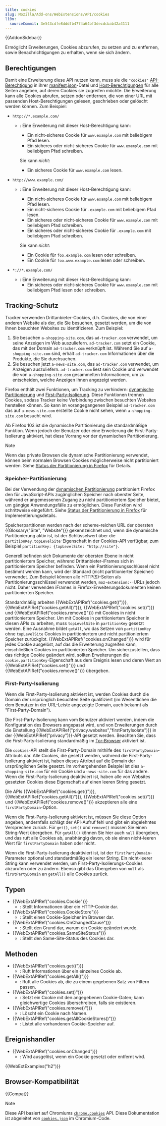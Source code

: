 ```yaml
---
title: cookies
slug: Mozilla/Add-ons/WebExtensions/API/cookies
l10n:
  sourceCommit: 3e543cdfe8dddfb4774a64bf3decdcbab42a4111
---
```


{{AddonSidebar}}

Ermöglicht Erweiterungen, Cookies abzurufen, zu setzen und zu entfernen, sowie Benachrichtigungen zu erhalten, wenn sie sich ändern.

## Berechtigungen

Damit eine Erweiterung diese API nutzen kann, muss sie die `"cookies"` [API-Berechtigung](/de/docs/Mozilla/Add-ons/WebExtensions/manifest.json/permissions#api_permissions) in ihrer [manifest.json](/de/docs/Mozilla/Add-ons/WebExtensions/manifest.json)-Datei und [Host-Berechtigungen](/de/docs/Mozilla/Add-ons/WebExtensions/manifest.json/permissions#host_permissions) für alle Seiten angeben, auf deren Cookies sie zugreifen möchte. Die Erweiterung kann alle Cookies abrufen, setzen oder entfernen, die von einer URL mit passenden Host-Berechtigungen gelesen, geschrieben oder gelöscht werden können. Zum Beispiel:

- `http://*.example.com/`

  - : Eine Erweiterung mit dieser Host-Berechtigung kann:

    - Ein nicht-sicheres Cookie für `www.example.com` mit beliebigem Pfad lesen.
    - Ein sicheres oder nicht-sicheres Cookie für `www.example.com` mit beliebigem Pfad schreiben.

    Sie kann _nicht_:

    - Ein sicheres Cookie für `www.example.com` lesen.

- `http://www.example.com/`

  - : Eine Erweiterung mit dieser Host-Berechtigung kann:

    - Ein nicht-sicheres Cookie für `www.example.com` mit beliebigem Pfad lesen.
    - Ein nicht-sicheres Cookie für `.example.com` mit beliebigem Pfad lesen.
    - Ein sicheres oder nicht-sicheres Cookie für `www.example.com` mit beliebigem Pfad schreiben.
    - Ein sicheres oder nicht-sicheres Cookie für `.example.com` mit beliebigem Pfad schreiben.

    Sie kann _nicht_:

    - Ein Cookie für `foo.example.com` lesen oder schreiben.
    - Ein Cookie für `foo.www.example.com` lesen oder schreiben.

- `*://*.example.com/`
  - : Eine Erweiterung mit dieser Host-Berechtigung kann:
    - Ein sicheres oder nicht-sicheres Cookie für `www.example.com` mit beliebigem Pfad lesen oder schreiben.

## Tracking-Schutz

Tracker verwenden Drittanbieter-Cookies, d.h. Cookies, die von einer anderen Website als der, die Sie besuchen, gesetzt werden, um die von Ihnen besuchten Websites zu identifizieren. Zum Beispiel:

1. Sie besuchen `a-shopping-site.com`, das `ad-tracker.com` verwendet, um seine Anzeigen im Web auszuliefern. `ad-tracker.com` setzt ein Cookie, das mit der Domain `ad-tracker.com` verknüpft ist. Während Sie auf `a-shopping-site.com` sind, erhält `ad-tracker.com` Informationen über die Produkte, die Sie durchsuchen.
2. Sie besuchen jetzt `a-news-site.com`, das `ad-tracker.com` verwendet, um Anzeigen auszuliefern. `ad-tracker.com` liest sein Cookie und verwendet die von `a-shopping-site.com` gesammelten Informationen, um zu entscheiden, welche Anzeigen Ihnen angezeigt werden.

Firefox enthält zwei Funktionen, um Tracking zu verhindern: [dynamische Partitionierung](#speicher-partitionierung) und [First-Party-Isolierung](#first-party-isolierung). Diese Funktionen trennen Cookies, sodass Tracker keine Verbindung zwischen besuchten Websites herstellen können. So kann im vorangegangenen Beispiel `ad-tracker.com` das auf `a-news-site.com` erstellte Cookie nicht sehen, wenn `a-shopping-site.com` besucht wird.

Ab Firefox 103 ist die dynamische Partitionierung die standardmäßige Funktion. Wenn jedoch der Benutzer oder eine Erweiterung die First-Party-Isolierung aktiviert, hat diese Vorrang vor der dynamischen Partitionierung.

> [!NOTE]
> Wenn das private Browsen die dynamische Partitionierung verwendet, können beim normalen Browsen Cookies möglicherweise nicht partitioniert werden. Siehe [Status der Partitionierung in Firefox](/de/docs/Web/Privacy/Guides/State_Partitioning#status_of_partitioning_in_firefox) für Details.

### Speicher-Partitionierung

Bei der Verwendung der [dynamischen Partitionierung](/de/docs/Web/Privacy/Guides/State_Partitioning#dynamic_partitioning) partitioniert Firefox den für JavaScript-APIs zugänglichen Speicher nach oberster Seite, während er angemessenen Zugang zu nicht partitioniertem Speicher bietet, um gängige Anwendungsfälle zu ermöglichen. Diese Funktion wird schrittweise eingeführt. Siehe [Status der Partitionierung in Firefox](/de/docs/Web/Privacy/Guides/State_Partitioning#status_of_partitioning_in_firefox) für Implementierungsdetails.

Speicherpartitionen werden nach der scheme-reichen URL der obersten {{Glossary("Site", "Website")}} gekennzeichnet und, wenn die dynamische Partitionierung aktiv ist, ist der Schlüsselwert über die `partitionKey.topLevelSite`-Eigenschaft in der Cookies-API verfügbar, zum Beispiel `partitionKey: {topLevelSite: "http://site"}`.

Generell befinden sich Dokumente der obersten Ebene in nicht partitioniertem Speicher, während Drittanbieter-iFrames sich in partitioniertem Speicher befinden. Wenn ein Partitionierungsschlüssel nicht bestimmt werden kann, wird der Standard (nicht partitionierter Speicher) verwendet. Zum Beispiel können alle HTTP(S)-Seiten als Partitionierungsschlüssel verwendet werden, `moz-extension:-`-URLs jedoch nicht. Daher verwenden iFrames in Firefox-Erweiterungsdokumenten keinen partitionierten Speicher.

Standardmäßig arbeiten {{WebExtAPIRef("cookies.get()")}}, {{WebExtAPIRef("cookies.getAll()")}}, {{WebExtAPIRef("cookies.set()")}} und {{WebExtAPIRef("cookies.remove()")}} mit Cookies in nicht partitioniertem Speicher. Um mit Cookies in partitioniertem Speicher in diesen APIs zu arbeiten, muss `topLevelSite` in `partitionKey` gesetzt werden. Eine Ausnahme bildet `getAll`, wo das Setzen von `partitionKey` ohne `topLevelSite` Cookies in partitioniertem und nicht partitioniertem Speicher zurückgibt. {{WebExtAPIRef("cookies.onChanged")}} wird für jedes Cookie ausgelöst, auf das die Erweiterung zugreifen kann, einschließlich Cookies im partitionierten Speicher. Um sicherzustellen, dass das richtige Cookie geändert wird, sollten Erweiterungen die `cookie.partitionKey`-Eigenschaft aus dem Ereignis lesen und deren Wert an {{WebExtAPIRef("cookies.set()")}} und {{WebExtAPIRef("cookies.remove()")}} übergeben.

### First-Party-Isolierung

Wenn die First-Party-Isolierung aktiviert ist, werden Cookies durch die Domain der ursprünglich besuchten Seite qualifiziert (im Wesentlichen die dem Benutzer in der URL-Leiste angezeigte Domain, auch bekannt als "First-Party-Domain").

Die First-Party-Isolierung kann vom Benutzer aktiviert werden, indem die Konfiguration des Browsers angepasst wird, und von Erweiterungen durch die Einstellung {{WebExtAPIRef("privacy.websites","firstPartyIsolate")}} in der {{WebExtAPIRef("privacy")}}-API gesetzt werden. Beachten Sie, dass die First-Party-Isolierung standardmäßig im [Tor-Browser](https://www.torproject.org/) aktiviert ist.

Die `cookies`-API stellt die First-Party-Domain mithilfe des `firstPartyDomain`-Attributs dar. Alle Cookies, die gesetzt werden, während die First-Party-Isolierung aktiviert ist, haben dieses Attribut auf die Domain der ursprünglichen Seite gesetzt. Im vorhergehenden Beispiel ist dies `a-shopping-site.com` für ein Cookie und `a-news-site.com` für das andere. Wenn die First-Party-Isolierung deaktiviert ist, haben alle von Websites gesetzten Cookies diese Eigenschaft auf einen leeren String gesetzt.

Die APIs {{WebExtAPIRef("cookies.get()")}}, {{WebExtAPIRef("cookies.getAll()")}}, {{WebExtAPIRef("cookies.set()")}} und {{WebExtAPIRef("cookies.remove()")}} akzeptieren alle eine `firstPartyDomain`-Option.

Wenn die First-Party-Isolierung aktiviert ist, müssen Sie diese Option angeben, andernfalls schlägt der API-Aufruf fehl und gibt ein abgelehntes Versprechen zurück. Für `get()`, `set()` und `remove()` müssen Sie einen String-Wert übergeben. Für `getAll()` können Sie hier auch `null` übergeben, und das ruft alle Cookies ab, unabhängig davon, ob sie einen nicht-leeren Wert für `firstPartyDomain` haben oder nicht.

Wenn die First-Party-Isolierung deaktiviert ist, ist der `firstPartyDomain`-Parameter optional und standardmäßig ein leerer String. Ein nicht-leerer String kann verwendet werden, um First-Party-Isolierungs-Cookies abzurufen oder zu ändern. Ebenso gibt das Übergeben von `null` als `firstPartyDomain` an `getAll()` alle Cookies zurück.

## Typen

- {{WebExtAPIRef("cookies.Cookie")}}
  - : Stellt Informationen über ein HTTP-Cookie dar.
- {{WebExtAPIRef("cookies.CookieStore")}}
  - : Stellt einen Cookie-Speicher im Browser dar.
- {{WebExtAPIRef("cookies.OnChangedCause")}}
  - : Stellt den Grund dar, warum ein Cookie geändert wurde.
- {{WebExtAPIRef("cookies.SameSiteStatus")}}
  - : Stellt den Same-Site-Status des Cookies dar.

## Methoden

- {{WebExtAPIRef("cookies.get()")}}
  - : Ruft Informationen über ein einzelnes Cookie ab.
- {{WebExtAPIRef("cookies.getAll()")}}
  - : Ruft alle Cookies ab, die zu einem gegebenen Satz von Filtern passen.
- {{WebExtAPIRef("cookies.set()")}}
  - : Setzt ein Cookie mit den angegebenen Cookie-Daten; kann gleichwertige Cookies überschreiben, falls sie existieren.
- {{WebExtAPIRef("cookies.remove()")}}
  - : Löscht ein Cookie nach Namen.
- {{WebExtAPIRef("cookies.getAllCookieStores()")}}
  - : Listet alle vorhandenen Cookie-Speicher auf.

## Ereignishandler

- {{WebExtAPIRef("cookies.onChanged")}}
  - : Wird ausgelöst, wenn ein Cookie gesetzt oder entfernt wird.

{{WebExtExamples("h2")}}

## Browser-Kompatibilität

{{Compat}}

> [!NOTE]
> Diese API basiert auf Chromiums [`chrome.cookies`](https://developer.chrome.com/docs/extensions/reference/api/cookies) API. Diese Dokumentation ist abgeleitet von [`cookies.json`](https://chromium.googlesource.com/chromium/src/+/master/chrome/common/extensions/api/cookies.json) im Chromium-Code.

<!--
// Copyright 2015 The Chromium Authors. All rights reserved.
//
// Redistribution and use in source and binary forms, with or without
// modification, are permitted provided that the following conditions are
// met:
//
//    * Redistributions of source code must retain the above copyright
// notice, this list of conditions and the following disclaimer.
//    * Redistributions in binary form must reproduce the above
// copyright notice, this list of conditions and the following disclaimer
// in the documentation and/or other materials provided with the
// distribution.
//    * Neither the name of Google Inc. nor the names of its
// contributors may be used to endorse or promote products derived from
// this software without specific prior written permission.
//
// THIS SOFTWARE IS PROVIDED BY THE COPYRIGHT HOLDERS AND CONTRIBUTORS
// "AS IS" AND ANY EXPRESS OR IMPLIED WARRANTIES, INCLUDING, BUT NOT
// LIMITED TO, THE IMPLIED WARRANTIES OF MERCHANTABILITY AND FITNESS FOR
// A PARTICULAR PURPOSE ARE DISCLAIMED. IN NO EVENT SHALL THE COPYRIGHT
// OWNER OR CONTRIBUTORS BE LIABLE FOR ANY DIRECT, INDIRECT, INCIDENTAL,
// SPECIAL, EXEMPLARY, OR CONSEQUENTIAL DAMAGES (INCLUDING, BUT NOT
// LIMITED TO, PROCUREMENT OF SUBSTITUTE GOODS OR SERVICES; LOSS OF USE,
// DATA, OR PROFITS; OR BUSINESS INTERRUPTION) HOWEVER CAUSED AND ON ANY
// THEORY OF LIABILITY, WHETHER IN CONTRACT, STRICT LIABILITY, OR TORT
// (INCLUDING NEGLIGENCE OR OTHERWISE) ARISING IN ANY WAY OUT OF THE USE
// OF THIS SOFTWARE, EVEN IF ADVISED OF THE POSSIBILITY OF SUCH DAMAGE.
-->
